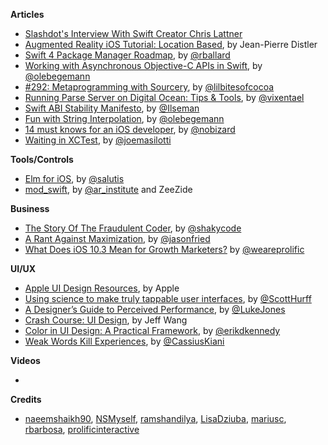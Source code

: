 
**Articles**

* [Slashdot's Interview With Swift Creator Chris Lattner](https://developers.slashdot.org/story/17/01/23/085232/slashdots-interview-with-swift-creator-chris-lattner) 
* [Augmented Reality iOS Tutorial: Location Based](https://www.raywenderlich.com/146436/augmented-reality-ios-tutorial-location-based-2), by Jean-Pierre Distler
* [Swift 4 Package Manager Roadmap](https://lists.swift.org/pipermail/swift-evolution-announce/2017-January/000307.html), by [@rballard](https://twitter.com/rballard)
* [Working with Asynchronous Objective-C APIs in Swift](https://oleb.net/blog/2017/01/result-init-helper/), by [@olebegemann](https://twitter.com/olebegemann)
* [#292: Metaprogramming with Sourcery](https://littlebitesofcocoa.com/292-metaprogramming-with-sourcery), by [@lilbitesofcocoa](https://twitter.com/lilbitesofcocoa)
* [Running Parse Server on Digital Ocean: Tips & Tools](https://stanfy.com/blog/running-parse-server-on-digital-ocean/), by [@vixentael](https://twitter.com/vixentael)
* [Swift ABI Stability Manifesto](https://github.com/apple/swift/blob/master/docs/ABIStabilityManifesto.md), by [@Ilseman](https://twitter.com/Ilseman)
* [Fun with String Interpolation](https://oleb.net/blog/2017/01/fun-with-string-interpolation/), by [@olebegemann](https://twitter.com/olebegemann)
* [14 must knows for an iOS developer](https://medium.com/@nobizard/14-must-knows-for-an-ios-developer-5ae502d7d87f#.1y1xnfn3h), by [@nobizard](https://twitter.com/nobizard)
* [Waiting in XCTest](http://masilotti.com/xctest-waiting/), by [@joemasilotti](https://twitter.com/joemasilotti)

**Tools/Controls**

* [Elm for iOS](https://github.com/salutis/swift-elm), by [@salutis](https://twitter.com/salutis)
* [mod_swift](https://github.com/AlwaysRightInstitute/mod_swift), by  [@ar_institute](https://www.twitter.com/ar_institute) and ZeeZide

**Business**

* [The Story Of The Fraudulent Coder](https://shakycode.com/the-story-of-the-fraudulent-coder-d4c6fcf273f7#.k1rkhx3q8), by [@shakycode](https://twitter.com/shakycode)
* [A Rant Against Maximization](https://m.signalvnoise.com/a-rant-against-maximization-b5091d75abda), by [@jasonfried](https://twitter.com/jasonfried)
* [What Does iOS 10.3 Mean for Growth Marketers?](http://blog.prolificinteractive.com/2017/01/27/what-does-ios-10-3-mean-for-growth-marketers/) by [@weareprolific](https://twitter.com/weareprolific)

**UI/UX**

* [Apple UI Design Resources](https://developer.apple.com/ios/human-interface-guidelines/resources/), by Apple
* [Using science to make truly tappable user interfaces](http://scotthurff.com/posts/how-to-make-truly-tappable-user-interfaces), by [@ScottHurff](https://twitter.com/scotthurff)
* [A Designer’s Guide to Perceived Performance](https://blog.marvelapp.com/a-designers-guide-to-perceived-performance/), by [@LukeJones](https://www.twitter.com/lukejones)
* [Crash Course: UI Design](https://medium.com/hh-design/crash-course-ui-design-25d13ff60962#.see30bmyu), by Jeff Wang
* [Color in UI Design: A Practical Framework](https://medium.com/@erikdkennedy/color-in-ui-design-a-practical-framework-e18cacd97f9e#.c8r0ldhy9), by [@erikdkennedy](https://twitter.com/erikdkennedy)
* [Weak Words Kill Experiences](https://uxplanet.org/weak-words-kill-experiences-3c1b48960ce0#.29p1hjowo), by [@CassiusKiani](https://twitter.com/CassiusKiani)

**Videos**

* 

**Credits**

* [naeemshaikh90](https://github.com/naeemshaikh90), [NSMyself](https://github.com/NSMyself), [ramshandilya](https://github.com/ramshandilya), [LisaDziuba](https://github.com/LisaDziuba), [mariusc](https://github.com/mariusc), [rbarbosa](https://github.com/rbarbosa), [prolificinteractive](https://github.com/prolificinteractive)

